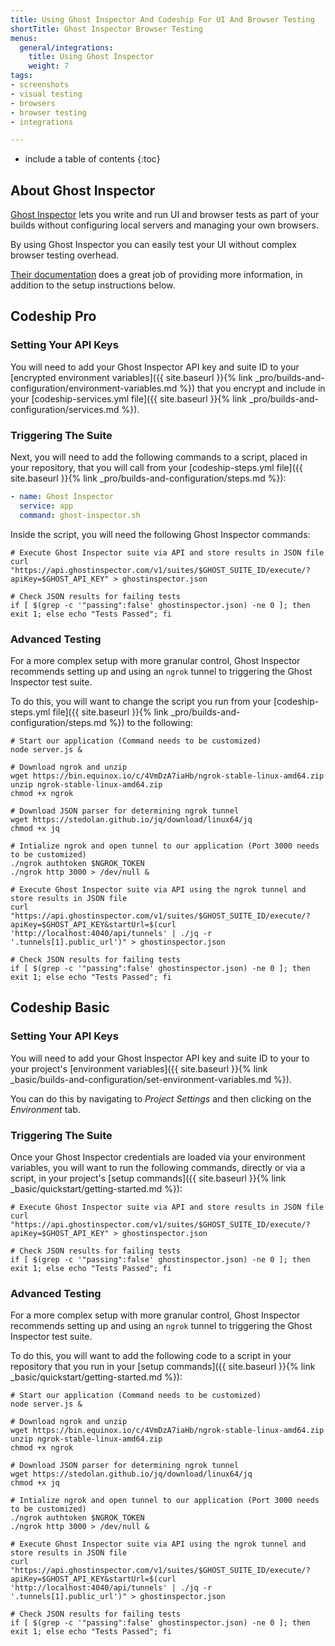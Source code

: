 ```yaml
---
title: Using Ghost Inspector And Codeship For UI And Browser Testing
shortTitle: Ghost Inspector Browser Testing
menus:
  general/integrations:
    title: Using Ghost Inspector
    weight: 7
tags:
- screenshots
- visual testing
- browsers
- browser testing
- integrations

---
```


* include a table of contents
{:toc}

## About Ghost Inspector

[Ghost Inspector](https://ghostinspector.com/docs/integration/codeship/) lets you write and run UI and browser tests as part of your builds without configuring local servers and managing your own browsers.

By using Ghost Inspector you can easily test your UI without complex browser testing overhead.

[Their documentation](https://ghostinspector.com/docs/) does a great job of providing more information, in addition to the setup instructions below.

## Codeship Pro

### Setting Your API Keys

You will need to add your Ghost Inspector API key and suite ID to your [encrypted environment variables]({{ site.baseurl }}{% link _pro/builds-and-configuration/environment-variables.md %}) that you encrypt and include in your [codeship-services.yml file]({{ site.baseurl }}{% link _pro/builds-and-configuration/services.md %}).

###  Triggering The Suite

Next, you will need to add the following commands to a script, placed in your repository, that you will call from your [codeship-steps.yml file]({{ site.baseurl }}{% link _pro/builds-and-configuration/steps.md %}):


```yaml
- name: Ghost Inspector
  service: app
  command: ghost-inspector.sh
```

Inside the script, you will need the following Ghost Inspector commands:

```shell
# Execute Ghost Inspector suite via API and store results in JSON file
curl "https://api.ghostinspector.com/v1/suites/$GHOST_SUITE_ID/execute/?apiKey=$GHOST_API_KEY" > ghostinspector.json

# Check JSON results for failing tests
if [ $(grep -c '"passing":false' ghostinspector.json) -ne 0 ]; then exit 1; else echo "Tests Passed"; fi
```

### Advanced Testing

For a more complex setup with more granular control, Ghost Inspector recommends setting up and using an `ngrok` tunnel to triggering the Ghost Inspector test suite.

To do this, you will want to change the script you run from your [codeship-steps.yml file]({{ site.baseurl }}{% link _pro/builds-and-configuration/steps.md %}) to the following:

```shell
# Start our application (Command needs to be customized)
node server.js &

# Download ngrok and unzip
wget https://bin.equinox.io/c/4VmDzA7iaHb/ngrok-stable-linux-amd64.zip
unzip ngrok-stable-linux-amd64.zip
chmod +x ngrok

# Download JSON parser for determining ngrok tunnel
wget https://stedolan.github.io/jq/download/linux64/jq
chmod +x jq

# Intialize ngrok and open tunnel to our application (Port 3000 needs to be customized)
./ngrok authtoken $NGROK_TOKEN
./ngrok http 3000 > /dev/null &

# Execute Ghost Inspector suite via API using the ngrok tunnel and store results in JSON file
curl "https://api.ghostinspector.com/v1/suites/$GHOST_SUITE_ID/execute/?apiKey=$GHOST_API_KEY&startUrl=$(curl 'http://localhost:4040/api/tunnels' | ./jq -r '.tunnels[1].public_url')" > ghostinspector.json

# Check JSON results for failing tests
if [ $(grep -c '"passing":false' ghostinspector.json) -ne 0 ]; then exit 1; else echo "Tests Passed"; fi
 ```

## Codeship Basic

### Setting Your API Keys

You will need to add your Ghost Inspector API key and suite ID to your to your project's [environment variables]({{ site.baseurl }}{% link _basic/builds-and-configuration/set-environment-variables.md %}).

You can do this by navigating to _Project Settings_ and then clicking on the _Environment_ tab.

###  Triggering The Suite

Once your Ghost Inspector credentials are loaded via your environment variables, you will want to run the following commands, directly or via a script, in your project's [setup commands]({{ site.baseurl }}{% link _basic/quickstart/getting-started.md %}):

```shell
# Execute Ghost Inspector suite via API and store results in JSON file
curl "https://api.ghostinspector.com/v1/suites/$GHOST_SUITE_ID/execute/?apiKey=$GHOST_API_KEY" > ghostinspector.json

# Check JSON results for failing tests
if [ $(grep -c '"passing":false' ghostinspector.json) -ne 0 ]; then exit 1; else echo "Tests Passed"; fi
```

### Advanced Testing

For a more complex setup with more granular control, Ghost Inspector recommends setting up and using an `ngrok` tunnel to triggering the Ghost Inspector test suite.

To do this, you will want to add the following code to a script in your repository that you run in your [setup commands]({{ site.baseurl }}{% link _basic/quickstart/getting-started.md %}):

```shell
# Start our application (Command needs to be customized)
node server.js &

# Download ngrok and unzip
wget https://bin.equinox.io/c/4VmDzA7iaHb/ngrok-stable-linux-amd64.zip
unzip ngrok-stable-linux-amd64.zip
chmod +x ngrok

# Download JSON parser for determining ngrok tunnel
wget https://stedolan.github.io/jq/download/linux64/jq
chmod +x jq

# Intialize ngrok and open tunnel to our application (Port 3000 needs to be customized)
./ngrok authtoken $NGROK_TOKEN
./ngrok http 3000 > /dev/null &

# Execute Ghost Inspector suite via API using the ngrok tunnel and store results in JSON file
curl "https://api.ghostinspector.com/v1/suites/$GHOST_SUITE_ID/execute/?apiKey=$GHOST_API_KEY&startUrl=$(curl 'http://localhost:4040/api/tunnels' | ./jq -r '.tunnels[1].public_url')" > ghostinspector.json

# Check JSON results for failing tests
if [ $(grep -c '"passing":false' ghostinspector.json) -ne 0 ]; then exit 1; else echo "Tests Passed"; fi
 ```
